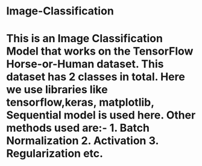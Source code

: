 # Image-Classification
# This is an Image Classification Model that works on the TensorFlow Horse-or-Human dataset. This dataset has 2 classes in total. Here we use libraries like tensorflow,keras, matplotlib, Sequential model is used here. Other methods used are:- 1. Batch Normalization 2. Activation 3. Regularization etc.

